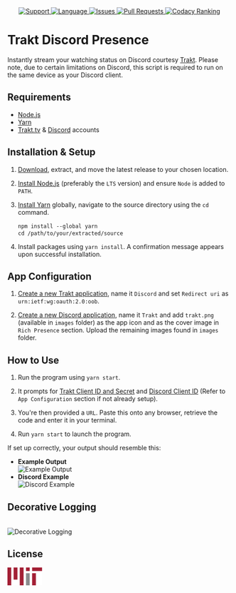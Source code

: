 <div align="center">
  <br />
  <br />
  <p>
  <a href="https://discord.gg/Q3ZhdRJ">
    <img src="https://img.shields.io/discord/495602800802398212.svg?colorB=Blue&logo=discord&label=Support&style=for-the-badge" alt="Support">
  </a>
  <a href="https://github.com/RagnarLothbrok-Odin/TraktDiscordPresence">
    <img src="https://img.shields.io/github/languages/top/RagnarLothbrok-Odin/TraktDiscordPresence.svg?style=for-the-badge" alt="Language">
  </a>
  <a href="https://github.com/RagnarLothbrok-Odin/TraktDiscordPresence/issues">
    <img src="https://img.shields.io/github/issues/RagnarLothbrok-Odin/TraktDiscordPresence.svg?style=for-the-badge" alt="Issues">
  </a>
  <a href="https://github.com/RagnarLothbrok-Odin/TraktDiscordPresence/pulls">
    <img src="https://img.shields.io/github/issues-pr/RagnarLothbrok-Odin/TraktDiscordPresence.svg?style=for-the-badge" alt="Pull Requests">
  </a>
  <a href="https://app.codacy.com/gh/RagnarLothbrok-Odin/TraktDiscordPresence/dashboard?utm_source=gh&utm_medium=referral&utm_content=&utm_campaign=Badge_grade">
    <img src="https://img.shields.io/codacy/grade/eb4d99a79b5c4151a7431b1cb1057e1b?style=for-the-badge" alt="Codacy Ranking">
  </a>
  </p>
</div>

# Trakt Discord Presence

Instantly stream your watching status on Discord courtesy [Trakt](https://trakt.tv/). Please note, due to certain
limitations on Discord, this script is required to run on the same device as your Discord client.

## Requirements

- [Node.js](https://nodejs.org)
- [Yarn](https://yarnpkg.com)
- [Trakt.tv](https://trakt.tv) & [Discord](https://discord.com) accounts

## Installation & Setup

1. [Download](https://github.com/RagnarLothbrok-Odin/TraktDiscordPresence/releases), extract, and move the latest
   release to your chosen location.

2. [Install Node.js](https://nodejs.org) (preferably the `LTS` version) and ensure `Node` is added to `PATH`.

3. [Install Yarn](https://classic.yarnpkg.com/en/docs/install) globally, navigate to the source directory using the `cd`
   command.
    ```Shell
    npm install --global yarn
    cd /path/to/your/extracted/source
    ```

4. Install packages using `yarn install`. A confirmation message appears upon successful installation.

## App Configuration

1. [Create a new Trakt application](https://trakt.tv/oauth/applications), name it `Discord` and set `Redirect uri`
   as `urn:ietf:wg:oauth:2.0:oob`.

2. [Create a new Discord application](https://discord.com/developers/applications), name it `Trakt` and
   add `trakt.png` (available in `images` folder) as the app icon and as the cover image in `Rich Presence` section.
   Upload the remaining images found in `images` folder.

## How to Use

1. Run the program using `yarn start`.

2. It prompts for [Trakt Client ID and Secret](https://trakt.tv/oauth/applications)
   and [Discord Client ID](https://discord.com/developers/applications) (Refer to `App Configuration` section if not
   already setup).

3. You're then provided a `URL`. Paste this onto any browser, retrieve the code and enter it in your terminal.

4. Run `yarn start` to launch the program.

If set up correctly, your output should resemble this:

- **Example Output**
  </br><img src="https://share.valhalladev.org/u/playing_1.png" alt="Example Output" style="width: 1200px;">
- **Discord Example**
  </br><img src="https://share.valhalladev.org/u/discord_example.png" alt="Discord Example" style="width: 220px;">

## Decorative Logging

</br><img src="https://share.valhalladev.org/u/decorative_logging_1.png" alt="Decorative Logging" style="width: 1000px;">

## License

<a href="https://choosealicense.com/licenses/mit/"><img src="https://raw.githubusercontent.com/johnturner4004/readme-generator/master/src/components/assets/images/mit.svg" height=40 /></a>
